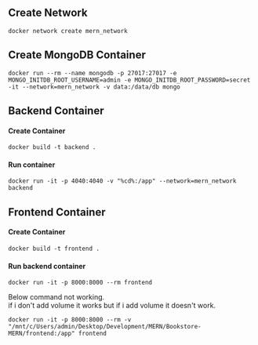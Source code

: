 ## Create Network

```
docker network create mern_network
```

## Create MongoDB Container

```
docker run --rm --name mongodb -p 27017:27017 -e MONGO_INITDB_ROOT_USERNAME=admin -e MONGO_INITDB_ROOT_PASSWORD=secret -it --network=mern_network -v data:/data/db mongo
```

## Backend Container

#### Create Container

```
docker build -t backend .
```

#### Run container

```
docker run -it -p 4040:4040 -v "%cd%:/app" --network=mern_network backend
```

## Frontend Container

#### Create Container

```
docker build -t frontend .
```

#### Run backend container

```
docker run -it -p 8000:8000 --rm frontend
```

Below command not working.<br/>
if i don't add volume it works but if i add volume it doesn't work.

```
docker run -it -p 8000:8000 --rm -v "/mnt/c/Users/admin/Desktop/Development/MERN/Bookstore-MERN/frontend:/app" frontend
```

